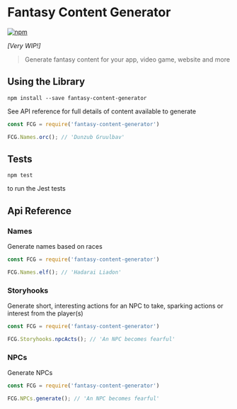 # Fantasy Content Generator

[![npm](https://img.shields.io/npm/v/fantasy-content-generator.svg?style=flat-square)](https://www.npmjs.com/package/fantasy-content-generator)

_[Very WIP!]_

> Generate fantasy content for your app, video game, website and more

## Using the Library

`npm install --save fantasy-content-generator`

See API reference for full details of content available to generate

```js
const FCG = require('fantasy-content-generator')

FCG.Names.orc(); // 'Dunzub Gruulbav'
```

## Tests

```
npm test
```

to run the Jest tests

## Api Reference

### Names

Generate names based on races

```js
const FCG = require('fantasy-content-generator')

FCG.Names.elf(); // 'Hadarai Liadon'
```

### Storyhooks

Generate short, interesting actions for an NPC to take, sparking actions or interest from the player(s)

```js
const FCG = require('fantasy-content-generator')

FCG.Storyhooks.npcActs(); // 'An NPC becomes fearful'
```

### NPCs

Generate NPCs

```js
const FCG = require('fantasy-content-generator')

FCG.NPCs.generate(); // 'An NPC becomes fearful'
```